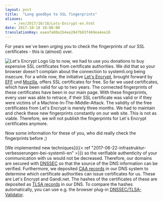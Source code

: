 ```yaml
---
layout: post
title:  "Long goodbye to SSL fingerprints"
aliases:
    - /en/2017/10/18/Lets-Encrypt-en.html
date: 2017-10-18 10:00:00
translationKey: eaeafa80a1b4ee2847b83f469ea4ee18
---
```


For years we´ve been urging you to check the fingerprints of our SSL certificates - this is (almost) over.

![Let's Encrypt Logo](/assets/img/letsencrypt-logo-horizontal.svg)
Up to now, we had to use you donations to buy expensive SSL certificates from certificate authorities. We did that so your browser doesn't complain about the connection to systemli.org being insecure. For a while now, the initiative [Let's Encrypt](https://letsencrypt.org/), brought forward by [EFF](https://www.eff.org/) und [Mozilla](https://www.mozilla.org/), offers SSL certificates for free.
So far we used certificates, which have been valid for up to two years. The connected fingerprints of these certificates have been in our main page. With these fingerprints, every user was able to retrace, if their SSL certificate was valid or if they were victims of a Machine-In-The-Middle-Attack.
The validity of the free certificates from Let's Encrypt is merely three months. We had to maintain and check these new fingerprints constantly on our web site. This is not as viable. Therefore, we will not publish the fingerprints for Let´s Encrypt certificates anymore.

Now some information for these of you, who did really check the fingerprints before ;)

[We implemented new techniques]({{< ref "2017-06-22-infrastruktur-verbesserungen-bei-systemli-en" >}}) so the verifiable authenticity of your communication with us would not be decreased. Therefore, our domains are secured with [DNSSEC](https://en.wikipedia.org/wiki/Domain_Name_System_Security_Extensions) so that the source of the DNS information can be verified. Furthermore, we deposited [CAA records](https://en.wikipedia.org/wiki/DNS_Certification_Authority_Authorization) in our DNS system to determine which certificate authorities can issue certificates for us. These are Let's Encrypt and Gandi.net. The hashes of the certificates of these are deposited as [TLSA records](https://en.wikipedia.org/wiki/DNS-based_Authentication_of_Named_Entities) in our DNS. To compare the hashes automatically, you can use e.g. the browser plug-in [DNSSEC/TLSA-Validator](https://www.dnssec-validator.cz).
